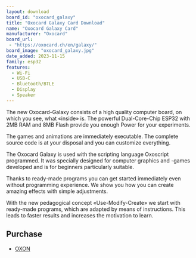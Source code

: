 ```yaml
---
layout: download
board_id: "oxocard_galaxy"
title: "Oxocard Galaxy Card Download"
name: "Oxocard Galaxy Card"
manufacturer: "Oxocard"
board_url:
 - "https://oxocard.ch/en/galaxy/"
board_image: "oxocard_galaxy.jpg"
date_added: 2023-11-15
family: esp32
features:
  - Wi-Fi
  - USB-C
  - Bluetooth/BTLE
  - Display
  - Speaker
---
```


The new Oxocard-Galaxy consists of a high quality computer board, on which you see, what «inside» is. The powerful Dual-Core-Chip ESP32 with 2MB RAM and 8MB Flash provide you enough Power for your experiments.

The games and animations are immediately executable. The complete source code is at your disposal and you can customize everything.

The Oxocard Galaxy is used with the scripting language Oxoscript programmed. It was specially designed for computer graphics and -games developed and is for beginners particularly suitable.

Thanks to ready-made programs you can get started immediately even without programming experience. We show you how you can create amazing effects with simple adjustments.

With the new pedagogical concept «Use-Modify-Create» we start with ready-made programs, which are adapted by means of instructions. This leads to faster results and increases the motivation to learn.

## Purchase

* [OXON](https://shop.oxon.ch/?shop=oxocard)